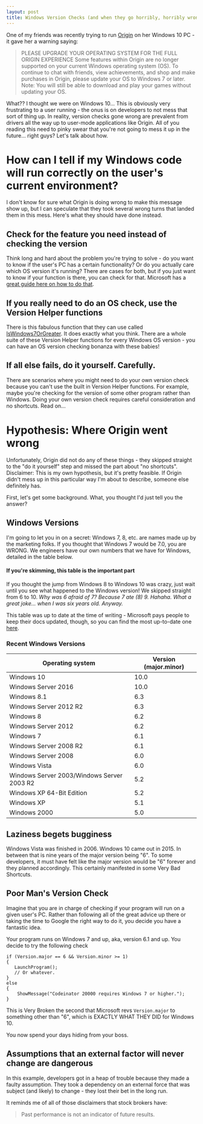 ```yaml
---
layout: post
title: Windows Version Checks (and when they go horribly, horribly wrong)
---
```


One of my friends was recently trying to run [Origin](https://www.origin.com/usa/en-us/) on her Windows 10 PC - it gave her a warning saying:

> PLEASE UPGRADE YOUR OPERATING SYSTEM FOR THE FULL ORIGIN EXPERIENCE
> Some features within Origin are no longer supported on your current Windows operating system (OS). To continue to chat with friends, view achievements, and shop and make purchases in Origin, please update your OS to Windows 7 or later.
> Note: You will still be able to download and play your games without updating your OS.

What?? I thought we were on Windows 10... This is obviously very frustrating to a user running - the onus is on developers to not mess that sort of thing up. In reality, version checks gone wrong are prevalent from drivers all the way up to user-mode applications like Origin. All of you reading this need to pinky swear that you're not going to mess it up in the future... right guys? Let's talk about how.

# How can I tell if my Windows code will run correctly on the user's current environment?

I don't know for sure what Origin is doing wrong to make this message show up, but I can speculate that they took several wrong turns that landed them in this mess. Here's what they should have done instead. 

## Check for the feature you need instead of checking the version
Think long and hard about the problem you're trying to solve - do you want to know if the user's PC has a certain functionality? Or do you actually care which OS version it's running? There are cases for both, but if you just want to know if your function is there, you can check for that. Microsoft has a [great guide here on how to do that](https://msdn.microsoft.com/en-us/library/windows/desktop/ms724832(v=vs.85).aspx).

## If you really need to do an OS check, use the Version Helper functions
There is this fabulous function that they can use called [IsWindows7OrGreater](https://msdn.microsoft.com/en-us/library/windows/desktop/dn424972(v=vs.85).aspx). It does exactly what you think. There are a whole suite of these Version Helper functions for every Windows OS version - you can have an OS version checking bonanza with these babies!

## If all else fails, do it yourself. Carefully.
There are scenarios where you might need to do your own version check because you can't use the built in Version Helper functions. For example, maybe you're checking for the version of some other program rather than Windows. Doing your own version check requires careful consideration and no shortcuts. Read on...

# Hypothesis: Where Origin went wrong
Unfortunately, Origin did not do any of these things - they skipped straight to the "do it yourself" step and missed the part about "no shortcuts". 
Disclaimer: This is my own hypothesis, but it's pretty feasible. If Origin didn't mess up in this particular way I'm about to describe, someone else definitely has. 

First, let's get some background. What, you thought I'd just tell you the answer?

## Windows Versions
I'm going to let you in on a secret: Windows 7, 8, etc. are names made up by the marketing folks. If you thought that Windows 7 would be 7.0, you are WRONG. We engineers have our own numbers that we have for Windows, detailed in the table below.

#### If you're skimming, this table is the important part
If you thought the jump from Windows 8 to Windows 10 was crazy, just wait until you see what happened to the Windows version! We skipped straight from 6 to 10. 
*Why was 6 afraid of 7? Because 7 ate (8) 9. Hahaha. What a great joke... when I was six years old. Anyway.*

This table was up to date at the time of writing - Microsoft pays people to keep their docs updated, though, so you can find the most up-to-date one [here](https://msdn.microsoft.com/en-us/library/windows/desktop/ms724832(v=vs.85).aspx).

### Recent Windows Versions
| Operating system                           | Version (major.minor) |
|--------------------------------------------|---------|
| Windows 10                                 | 10.0    |
| Windows Server 2016                        | 10.0    |
| Windows 8.1                                | 6.3     |
| Windows Server 2012 R2                     | 6.3     |
| Windows 8                                  | 6.2     |
| Windows Server 2012                        | 6.2     |
| Windows 7                                  | 6.1     |
| Windows Server 2008 R2                     | 6.1     |
| Windows Server 2008                        | 6.0     |
| Windows Vista                              | 6.0     |
| Windows Server 2003/Windows Server 2003 R2 | 5.2     |
| Windows XP 64-Bit Edition                  | 5.2     |
| Windows XP                                 | 5.1     |
| Windows 2000                               | 5.0     |


## Laziness begets bugginess
Windows Vista was finished in 2006. Windows 10 came out in 2015. In between that is nine years of the major version being "6". To some developers, it must have felt like the major version would be "6" forever and they planned accordingly. This certainly manifested in some Very Bad Shortcuts.

## Poor Man's Version Check
Imagine that you are in charge of checking if your program will run on a given user's PC. Rather than following all of the great advice up there or taking the time to Google the right way to do it, you decide you have a fantastic idea.

Your program runs on Windows 7 and up, aka, version 6.1 and up. You decide to try the following check

 ```
 if (Version.major == 6 && Version.minor >= 1)
 {
	LaunchProgram();
	// Or whatever.
 }
 else
 {
     ShowMessage("Codeinator 20000 requires Windows 7 or higher.");
 }
 ```

This is Very Broken the second that Microsoft revs `Version.major` to something other than "6", which is EXACTLY WHAT THEY DID for Windows 10. 

You now spend your days hiding from your boss.

## Assumptions that an external factor will never change are dangerous
In this example, developers got in a heap of trouble because they made a faulty assumption. They took a dependency on an external force that was subject (and likely) to change - they lost their bet in the long run.

It reminds me of all of those disclaimers that stock brokers have:
> Past performance is not an indicator of future results.